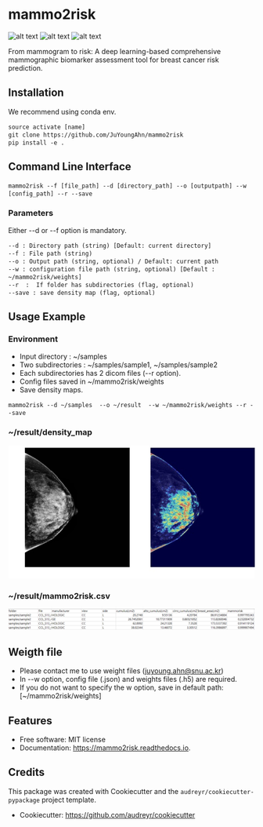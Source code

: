 mammo2risk
==========
![alt text](https://img.shields.io/pypi/v/mammo2risk.svg "")
![alt text](https://img.shields.io/travis/JuYoungAhn/mammo2risk.svg "")
![alt text](https://readthedocs.org/projects/mammo2risk/badge/?version=latest "")

From mammogram to risk: A deep learning-based comprehensive mammographic biomarker assessment tool for breast cancer risk prediction.

Installation
--------

We recommend using conda env.
```
source activate [name]
git clone https://github.com/JuYoungAhn/mammo2risk
pip install -e .
```

Command Line Interface
--------

```
mammo2risk --f [file_path] --d [directory_path] --o [outputpath] --w [config_path] --r --save
```

### Parameters
Either --d or --f option is mandatory.

```
--d : Directory path (string) [Default: current directory]
--f : File path (string)
--o : Output path (string, optional) / Default: current path
--w : configuration file path (string, optional) [Default : ~/mammo2risk/weights]
--r  :  If folder has subdirectories (flag, optional)
--save : save density map (flag, optional)
```

Usage Example
--------

### Environment
- Input directory : ~/samples
- Two subdirectories : ~/samples/sample1, ~/samples/sample2
- Each subdirectories has 2 dicom files (--r option).
- Config files saved in ~/mammo2risk/weights
- Save density maps.

```
mammo2risk --d ~/samples  --o ~/result  --w ~/mammo2risk/weights --r --save
```

### ~/result/density_map 
![alt text](docs/figures/density_map.jfif "Density map")

### ~/result/mammo2risk.csv 
![alt text](docs/figures/table.png "Result table")

Weigth file
--------
- Please contact me to use weight files (juyoung.ahn@snu.ac.kr)
- In --w option, config file (.json) and weights files (.h5) are required. 
- If you do not want to specify the w option, save in default path: [~/mammo2risk/weights] 

Features
--------

* Free software: MIT license
* Documentation: https://mammo2risk.readthedocs.io.

Credits
-------

This package was created with Cookiecutter and the `audreyr/cookiecutter-pypackage` project template.
- Cookiecutter: https://github.com/audreyr/cookiecutter
